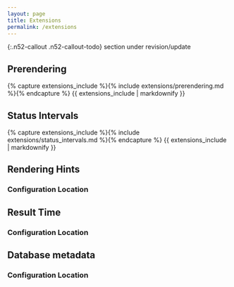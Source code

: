```yaml
---
layout: page
title: Extensions
permalink: /extensions
---
```


{:.n52-callout .n52-callout-todo}
section under revision/update


## Prerendering

{% capture extensions_include %}{% include extensions/prerendering.md %}{% endcapture %}
{{ extensions_include | markdownify }}

## Status Intervals

{% capture extensions_include %}{% include extensions/status_intervals.md %}{% endcapture %}
{{ extensions_include | markdownify }}

## Rendering Hints

### Configuration Location


## Result Time

### Configuration Location


## Database metadata

### Configuration Location
